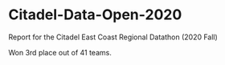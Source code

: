 # Citadel-Data-Open-2020
Report for the Citadel East Coast Regional Datathon (2020 Fall)

Won 3rd place out of 41 teams.
